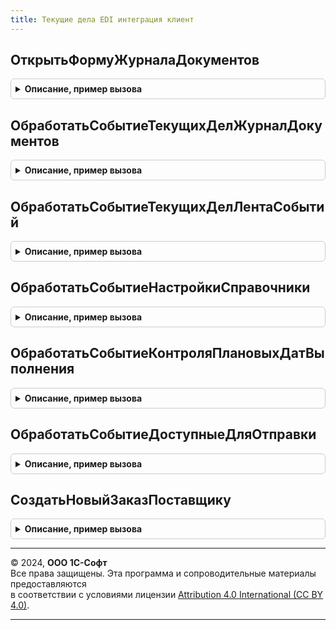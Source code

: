 ```yaml
---
title: Текущие дела EDI интеграция клиент
---
```



## ОткрытьФормуЖурналаДокументов
<details style="margin: 1em 0; padding: 0.5em; border: 1px solid #ccc; border-radius: 6px;">

<summary style="font-weight: bold; cursor: pointer;">Описание, пример вызова</summary>

```bsl

Процедура ОткрытьФормуЖурналаДокументов(ПараметрыОткрытия) Экспорт
```

Пример вызова
```bsl
ТекущиеДелаEDIИнтеграцияКлиент.ОткрытьФормуЖурналаДокументов(ПараметрыОткрытия) 
```
</details>

## ОбработатьСобытиеТекущихДелЖурналДокументов
<details style="margin: 1em 0; padding: 0.5em; border: 1px solid #ccc; border-radius: 6px;">

<summary style="font-weight: bold; cursor: pointer;">Описание, пример вызова</summary>

```bsl

Процедура ОбработатьСобытиеТекущихДелЖурналДокументов(Форма, НавигационнаяСсылкаФорматированнойСтроки) Экспорт
```

Пример вызова
```bsl
ТекущиеДелаEDIИнтеграцияКлиент.ОбработатьСобытиеТекущихДелЖурналДокументов(Форма, НавигационнаяСсылкаФорматированнойСтроки) 
```
</details>

## ОбработатьСобытиеТекущихДелЛентаСобытий
<details style="margin: 1em 0; padding: 0.5em; border: 1px solid #ccc; border-radius: 6px;">

<summary style="font-weight: bold; cursor: pointer;">Описание, пример вызова</summary>

```bsl

Процедура ОбработатьСобытиеТекущихДелЛентаСобытий(Форма, НавигационнаяСсылкаФорматированнойСтроки) Экспорт
```

Пример вызова
```bsl
ТекущиеДелаEDIИнтеграцияКлиент.ОбработатьСобытиеТекущихДелЛентаСобытий(Форма, НавигационнаяСсылкаФорматированнойСтроки) 
```
</details>

## ОбработатьСобытиеНастройкиСправочники
<details style="margin: 1em 0; padding: 0.5em; border: 1px solid #ccc; border-radius: 6px;">

<summary style="font-weight: bold; cursor: pointer;">Описание, пример вызова</summary>

```bsl

Процедура ОбработатьСобытиеНастройкиСправочники(Форма, НавигационнаяСсылкаФорматированнойСтроки) Экспорт
```

Пример вызова
```bsl
ТекущиеДелаEDIИнтеграцияКлиент.ОбработатьСобытиеНастройкиСправочники(Форма, НавигационнаяСсылкаФорматированнойСтроки) 
```
</details>

## ОбработатьСобытиеКонтроляПлановыхДатВыполнения
<details style="margin: 1em 0; padding: 0.5em; border: 1px solid #ccc; border-radius: 6px;">

<summary style="font-weight: bold; cursor: pointer;">Описание, пример вызова</summary>

```bsl

Процедура ОбработатьСобытиеКонтроляПлановыхДатВыполнения(Форма, НавигационнаяСсылкаФорматированнойСтроки) Экспорт
```

Пример вызова
```bsl
ТекущиеДелаEDIИнтеграцияКлиент.ОбработатьСобытиеКонтроляПлановыхДатВыполнения(Форма, НавигационнаяСсылкаФорматированнойСтроки) 
```
</details>

## ОбработатьСобытиеДоступныеДляОтправки
<details style="margin: 1em 0; padding: 0.5em; border: 1px solid #ccc; border-radius: 6px;">

<summary style="font-weight: bold; cursor: pointer;">Описание, пример вызова</summary>

```bsl

Процедура ОбработатьСобытиеДоступныеДляОтправки(Форма, НавигационнаяСсылкаФорматированнойСтроки) Экспорт
```

Пример вызова
```bsl
ТекущиеДелаEDIИнтеграцияКлиент.ОбработатьСобытиеДоступныеДляОтправки(Форма, НавигационнаяСсылкаФорматированнойСтроки) 
```
</details>

## СоздатьНовыйЗаказПоставщику
<details style="margin: 1em 0; padding: 0.5em; border: 1px solid #ccc; border-radius: 6px;">

<summary style="font-weight: bold; cursor: pointer;">Описание, пример вызова</summary>

```bsl

Процедура СоздатьНовыйЗаказПоставщику() Экспорт
```

Пример вызова
```bsl
ТекущиеДелаEDIИнтеграцияКлиент.СоздатьНовыйЗаказПоставщику() 
```
</details>

---

© 2024, **ООО 1С-Софт**  
Все права защищены. Эта программа и сопроводительные материалы предоставляются  
в соответствии с условиями лицензии [Attribution 4.0 International (CC BY 4.0)](https://creativecommons.org/licenses/by/4.0/legalcode).

---
